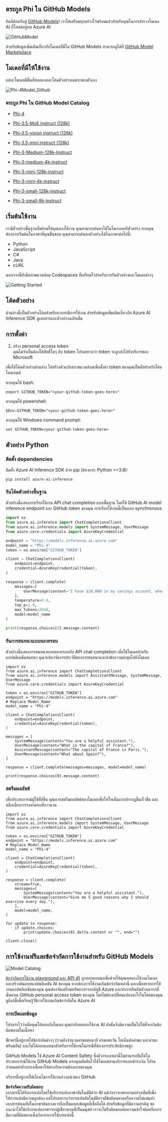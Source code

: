 ## ตระกูล Phi ใน GitHub Models

ยินดีต้อนรับสู่ [GitHub Models](https://github.com/marketplace/models)! เราได้เตรียมทุกอย่างไว้พร้อมแล้วสำหรับคุณในการสำรวจโมเดล AI ที่โฮสต์อยู่บน Azure AI

![GitHubModel](../../../../../translated_images/GitHub_ModelCatalog.4fc858ab26afe64c43f5e423ad0c5c733878bb536fdb027a5bcf1f80c41b0633.th.png)

สำหรับข้อมูลเพิ่มเติมเกี่ยวกับโมเดลที่มีใน GitHub Models สามารถดูได้ที่ [GitHub Model Marketplace](https://github.com/marketplace/models)

## โมเดลที่มีให้ใช้งาน

แต่ละโมเดลมีพื้นที่ทดลองและโค้ดตัวอย่างเฉพาะของตัวเอง

![Phi-4Model_Github](../../../../../translated_images/GitHub_ModelPlay.998e294f6ee69c3ca174c880b32af9feec4221d0d787de899ad9bb2da3b58981.th.png)

### ตระกูล Phi ใน GitHub Model Catalog

- [Phi-4](https://github.com/marketplace/models/azureml/Phi-4)

- [Phi-3.5-MoE instruct (128k)](https://github.com/marketplace/models/azureml/Phi-3-5-MoE-instruct)

- [Phi-3.5-vision instruct (128k)](https://github.com/marketplace/models/azureml/Phi-3-5-vision-instruct)

- [Phi-3.5-mini instruct (128k)](https://github.com/marketplace/models/azureml/Phi-3-5-mini-instruct)

- [Phi-3-Medium-128k-Instruct](https://github.com/marketplace/models/azureml/Phi-3-medium-128k-instruct)

- [Phi-3-medium-4k-instruct](https://github.com/marketplace/models/azureml/Phi-3-medium-4k-instruct)

- [Phi-3-mini-128k-instruct](https://github.com/marketplace/models/azureml/Phi-3-mini-128k-instruct)

- [Phi-3-mini-4k-instruct](https://github.com/marketplace/models/azureml/Phi-3-mini-4k-instruct)

- [Phi-3-small-128k-instruct](https://github.com/marketplace/models/azureml/Phi-3-small-128k-instruct)

- [Phi-3-small-8k-instruct](https://github.com/marketplace/models/azureml/Phi-3-small-8k-instruct)

## เริ่มต้นใช้งาน

เรามีตัวอย่างพื้นฐานที่พร้อมให้คุณลองใช้งาน คุณสามารถค้นหาได้ในไดเรกทอรีตัวอย่าง หากคุณต้องการเริ่มต้นในภาษาที่คุณชื่นชอบ คุณสามารถค้นหาตัวอย่างได้ในภาษาต่อไปนี้:

- Python
- JavaScript
- C#
- Java
- cURL

นอกจากนี้ยังมีสภาพแวดล้อม Codespaces ที่เตรียมไว้สำหรับการรันตัวอย่างและโมเดลต่างๆ 

![Getting Started](../../../../../translated_images/GitHub_ModelGetStarted.b4b839a081583da39bc976c2f0d8ac4603d3b8c23194b16cc9e0a1014f5611d0.th.png)

## โค้ดตัวอย่าง 

ด้านล่างนี้เป็นตัวอย่างโค้ดสำหรับบางกรณีการใช้งาน สำหรับข้อมูลเพิ่มเติมเกี่ยวกับ Azure AI Inference SDK ดูเอกสารและตัวอย่างฉบับเต็ม

## การตั้งค่า 

1. สร้าง personal access token  
คุณไม่จำเป็นต้องให้สิทธิ์ใดๆ กับ token โปรดทราบว่า token จะถูกส่งไปยังบริการของ Microsoft

เพื่อใช้โค้ดตัวอย่างด้านล่าง ให้สร้างตัวแปรสภาพแวดล้อมเพื่อตั้งค่า token ของคุณเป็นคีย์สำหรับโค้ดไคลเอนต์

หากคุณใช้ bash:
```
export GITHUB_TOKEN="<your-github-token-goes-here>"
```  
หากคุณใช้ powershell:  

```
$Env:GITHUB_TOKEN="<your-github-token-goes-here>"
```  

หากคุณใช้ Windows command prompt:  

```
set GITHUB_TOKEN=<your-github-token-goes-here>
```  

## ตัวอย่าง Python

### ติดตั้ง dependencies  
ติดตั้ง Azure AI Inference SDK ด้วย pip (ต้องการ: Python >=3.8):  

```
pip install azure-ai-inference
```  

### รันโค้ดตัวอย่างพื้นฐาน  

ตัวอย่างนี้แสดงการเรียกใช้งาน API chat completion แบบพื้นฐาน โดยใช้ GitHub AI model inference endpoint และ GitHub token ของคุณ การเรียกใช้งานนี้เป็นแบบ synchronous  

```python
import os
from azure.ai.inference import ChatCompletionsClient
from azure.ai.inference.models import SystemMessage, UserMessage
from azure.core.credentials import AzureKeyCredential

endpoint = "https://models.inference.ai.azure.com"
model_name = "Phi-4"
token = os.environ["GITHUB_TOKEN"]

client = ChatCompletionsClient(
    endpoint=endpoint,
    credential=AzureKeyCredential(token),
)

response = client.complete(
    messages=[
        UserMessage(content="I have $20,000 in my savings account, where I receive a 4% profit per year and payments twice a year. Can you please tell me how long it will take for me to become a millionaire? Also, can you please explain the math step by step as if you were explaining it to an uneducated person?"),
    ],
    temperature=0.4,
    top_p=1.0,
    max_tokens=2048,
    model=model_name
)

print(response.choices[0].message.content)
```  

### รันการสนทนาแบบหลายรอบ  

ตัวอย่างนี้แสดงการสนทนาแบบหลายรอบกับ API chat completion เมื่อใช้โมเดลสำหรับแอปพลิเคชันสนทนา คุณจะต้องจัดการประวัติของการสนทนาและส่งข้อความล่าสุดไปยังโมเดล  

```
import os
from azure.ai.inference import ChatCompletionsClient
from azure.ai.inference.models import AssistantMessage, SystemMessage, UserMessage
from azure.core.credentials import AzureKeyCredential

token = os.environ["GITHUB_TOKEN"]
endpoint = "https://models.inference.ai.azure.com"
# Replace Model_Name
model_name = "Phi-4"

client = ChatCompletionsClient(
    endpoint=endpoint,
    credential=AzureKeyCredential(token),
)

messages = [
    SystemMessage(content="You are a helpful assistant."),
    UserMessage(content="What is the capital of France?"),
    AssistantMessage(content="The capital of France is Paris."),
    UserMessage(content="What about Spain?"),
]

response = client.complete(messages=messages, model=model_name)

print(response.choices[0].message.content)
```  

### สตรีมผลลัพธ์  

เพื่อประสบการณ์ผู้ใช้ที่ดีขึ้น คุณควรสตรีมผลลัพธ์ของโมเดลเพื่อให้โทเค็นแรกปรากฏขึ้นเร็วขึ้น และหลีกเลี่ยงการรอคำตอบที่ยาวนาน  

```
import os
from azure.ai.inference import ChatCompletionsClient
from azure.ai.inference.models import SystemMessage, UserMessage
from azure.core.credentials import AzureKeyCredential

token = os.environ["GITHUB_TOKEN"]
endpoint = "https://models.inference.ai.azure.com"
# Replace Model_Name
model_name = "Phi-4"

client = ChatCompletionsClient(
    endpoint=endpoint,
    credential=AzureKeyCredential(token),
)

response = client.complete(
    stream=True,
    messages=[
        SystemMessage(content="You are a helpful assistant."),
        UserMessage(content="Give me 5 good reasons why I should exercise every day."),
    ],
    model=model_name,
)

for update in response:
    if update.choices:
        print(update.choices[0].delta.content or "", end="")

client.close()
```  

## การใช้งานฟรีและข้อจำกัดการใช้งานสำหรับ GitHub Models  

![Model Catalog](../../../../../translated_images/GitHub_Model.0c2abb992151c5407046e2b763af51505ff709f04c0950785e0300fdc8c55a0c.th.png)

[ข้อจำกัดการใช้งาน playground และ API ฟรี](https://docs.github.com/en/github-models/prototyping-with-ai-models#rate-limits) ถูกออกแบบมาเพื่อช่วยให้คุณทดลองใช้งานโมเดลและสร้างต้นแบบแอปพลิเคชัน AI ของคุณ หากต้องการใช้งานเกินข้อจำกัดเหล่านี้ และเพื่อขยายการใช้งานแอปพลิเคชันของคุณ คุณต้องจัดเตรียมทรัพยากรจากบัญชี Azure และทำการยืนยันตัวตนจากที่นั่นแทน GitHub personal access token ของคุณ โดยไม่ต้องเปลี่ยนแปลงอะไรในโค้ดของคุณ ดูลิงก์นี้เพื่อเรียนรู้วิธีการใช้งานเกินข้อจำกัดใน Azure AI  

### การเปิดเผยข้อมูล  

โปรดจำไว้ว่าเมื่อคุณโต้ตอบกับโมเดล คุณกำลังทดลองใช้งาน AI ดังนั้นจึงมีความเป็นไปได้ที่จะเกิดข้อผิดพลาดในเนื้อหา  

ฟีเจอร์นี้อยู่ภายใต้ข้อจำกัดต่างๆ (รวมถึงจำนวนคำขอต่อนาที คำขอต่อวัน โทเค็นต่อคำขอ และคำขอพร้อมกัน) และไม่ได้ออกแบบมาสำหรับการใช้งานในกรณีที่ต้องการประสิทธิภาพสูง  

GitHub Models ใช้ Azure AI Content Safety ซึ่งตัวกรองเหล่านี้ไม่สามารถปิดได้ในประสบการณ์ใช้งาน GitHub Models หากคุณตัดสินใจใช้โมเดลผ่านบริการแบบชำระเงิน โปรดกำหนดค่าตัวกรองเนื้อหาให้ตรงกับความต้องการของคุณ  

บริการนี้อยู่ภายใต้เงื่อนไขการใช้งานล่วงหน้าของ GitHub

**ข้อจำกัดความรับผิดชอบ**:  
เอกสารนี้ได้รับการแปลโดยใช้บริการแปลภาษาอัตโนมัติด้วย AI แม้ว่าเราจะพยายามอย่างเต็มที่เพื่อให้การแปลมีความถูกต้อง แต่โปรดทราบว่าการแปลอัตโนมัติอาจมีข้อผิดพลาดหรือความไม่แม่นยำ เอกสารต้นฉบับในภาษาต้นทางควรถือเป็นแหล่งข้อมูลที่เชื่อถือได้ สำหรับข้อมูลที่มีความสำคัญ ขอแนะนำให้ใช้บริการแปลภาษาจากผู้เชี่ยวชาญที่เป็นมนุษย์ เราจะไม่รับผิดชอบต่อความเข้าใจผิดหรือการตีความที่ผิดพลาดซึ่งเกิดจากการใช้การแปลนี้
